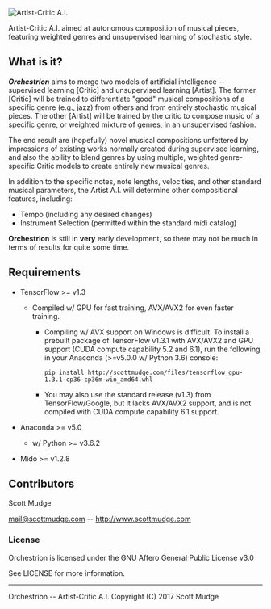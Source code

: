 <link rel="shortcut icon" type="image/x-icon" href="media/favicon.ico?">
<link rel="shortcut icon" type="image/png" href="media/favicon.png">

![Artist-Critic A.I.](https://raw.githubusercontent.com/scottmudge/scottmudge.github.io/master/orchestrion_smallest.png)

Artist-Critic A.I. aimed at autonomous composition of musical pieces, featuring weighted genres and unsupervised learning of stochastic style. 

## What is it?
***Orchestrion*** aims to merge two models of artificial intelligence -- supervised learning [Critic] and unsupervised learning [Artist]. The former [Critic] will be trained to differentiate "good" musical compositions of a specific genre (e.g., jazz) from others and from entirely stochastic musical pieces. The other [Artist] will be trained by the critic to compose music of a specific genre, or weighted mixture of genres, in an unsupervised fashion. 

The end result are (hopefully) novel musical compositions unfettered by impressions of existing works normally created during supervised learning, and also the ability to blend genres by using multiple, weighted genre-specific Critic models to create entirely new musical genres.

In addition to the specific notes, note lengths, velocities, and other standard musical parameters, the Artist A.I. will determine other compositional features, including:

* Tempo (including any desired changes)
* Instrument Selection (permitted within the standard midi catalog)

**Orchestrion** is still in **very** early development, so there may not be much in terms of results for quite some time.

## Requirements

* TensorFlow >= v1.3
   * Compiled w/ GPU for fast training, AVX/AVX2 for even faster training. 
        * Compiling w/ AVX support on Windows is difficult. To install a prebuilt
        package of TensorFlow v1.3.1 with AVX/AVX2 and GPU support (CUDA compute capability 5.2 and 6.1), 
        run the following in your Anaconda (>=v5.0.0 w/ Python 3.6) console:
            
            ``` pip install http://scottmudge.com/files/tensorflow_gpu-1.3.1-cp36-cp36m-win_amd64.whl ```
        
        * You may also use the standard release (v1.3) from TensorFlow/Google, but it lacks AVX/AVX2 support, and is not compiled with CUDA compute capability 6.1 support.
        
            
* Anaconda >= v5.0
   * w/ Python >= v3.6.2
* Mido >= v1.2.8


## Contributors

Scott Mudge

mail@scottmudge.com -- http://www.scottmudge.com

### License

Orchestrion is licensed under the GNU Affero General Public License v3.0

See LICENSE for more information.

--------

Orchestrion -- Artist-Critic A.I. 
Copyright (C) 2017  Scott Mudge 

